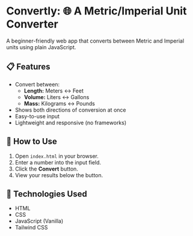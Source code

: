 # Convertly: 🌐 A Metric/Imperial Unit Converter

A beginner-friendly web app that converts between Metric and Imperial units using plain JavaScript.

## 📋 Features

- Convert between:
  - **Length:** Meters ↔ Feet
  - **Volume:** Liters ↔ Gallons
  - **Mass:** Kilograms ↔ Pounds
- Shows both directions of conversion at once
- Easy-to-use input
- Lightweight and responsive (no frameworks)

## 🚀 How to Use

1. Open `index.html` in your browser.
2. Enter a number into the input field.
3. Click the **Convert** button.
4. View your results below the button.

## 🧠 Technologies Used

- HTML
- CSS 
- JavaScript (Vanilla)
- Tailwind CSS


